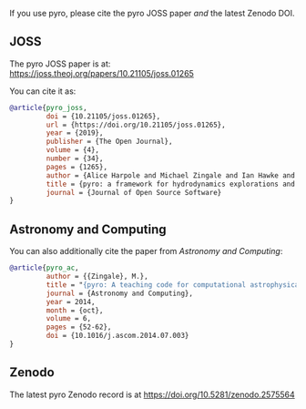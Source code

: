If you use pyro, please cite the pyro JOSS paper *and* the latest Zenodo DOI.

## JOSS

The pyro JOSS paper is at: https://joss.theoj.org/papers/10.21105/joss.01265

You can cite it as:

```bibtex
@article{pyro_joss,
         doi = {10.21105/joss.01265},
         url = {https://doi.org/10.21105/joss.01265},
         year = {2019},
         publisher = {The Open Journal},
         volume = {4},
         number = {34},
         pages = {1265},
         author = {Alice Harpole and Michael Zingale and Ian Hawke and Taher Chegini},
         title = {pyro: a framework for hydrodynamics explorations and prototyping},
         journal = {Journal of Open Source Software}
}
```

## Astronomy and Computing

You can also additionally cite the paper from *Astronomy and Computing*:

```bibtex
@article{pyro_ac,
         author = {{Zingale}, M.},
         title = "{pyro: A teaching code for computational astrophysical hydrodynamics}",
         journal = {Astronomy and Computing},
         year = 2014,
         month = {oct},
         volume = 6,
         pages = {52-62},
         doi = {10.1016/j.ascom.2014.07.003}
}
```

## Zenodo

The latest pyro Zenodo record is at https://doi.org/10.5281/zenodo.2575564



